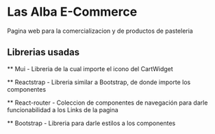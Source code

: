 # Las Alba E-Commerce

 Pagina web para la comercializacion y de productos de pasteleria
 
 ## Librerias usadas 
 
** Mui - Libreria de la cual importe el icono del CartWidget
 
** Reactstrap - Libreria similar a Bootstrap, de donde importe los componentes

** React-router - Coleccion de componentes de navegación para darle funcionabilidad a los Links de la pagina

** Bootstrap - Libreria para darle estilos a los componentes

